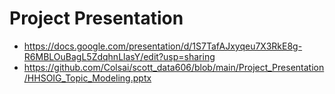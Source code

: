 # Project Presentation
- https://docs.google.com/presentation/d/1S7TafAJxyqeu7X3RkE8g-R6MBLOuBagL5ZdqhnLlasY/edit?usp=sharing
- https://github.com/Colsai/scott_data606/blob/main/Project_Presentation/HHSOIG_Topic_Modeling.pptx
